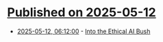 # [Published on 2025-05-12](index.md)

* [2025-05-12, 06:12:00](https://soylentnews.org/article.pl?sid=25/05/11/1323217&from=rss) - [Into the Ethical AI Bush](https://soylentnews.org/article.pl?sid=25/05/11/1323217&from=rss)
